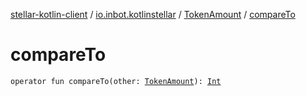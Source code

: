 [stellar-kotlin-client](../../index.md) / [io.inbot.kotlinstellar](../index.md) / [TokenAmount](index.md) / [compareTo](./compare-to.md)

# compareTo

`operator fun compareTo(other: `[`TokenAmount`](index.md)`): `[`Int`](https://kotlinlang.org/api/latest/jvm/stdlib/kotlin/-int/index.html)